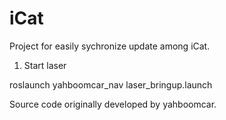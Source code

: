 # iCat


Project for easily sychronize update among iCat.

1. Start laser

roslaunch yahboomcar_nav laser_bringup.launch






Source code originally developed by yahboomcar.
